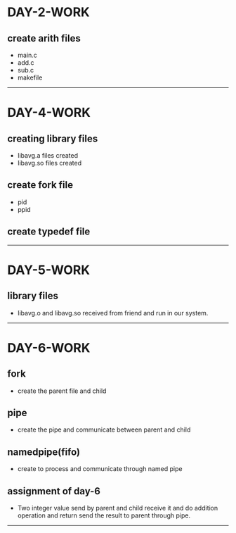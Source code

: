 # DAY-2-WORK
 ## **create arith files**
- main.c
- add.c
- sub.c
- makefile
---
# DAY-4-WORK
## **creating library files**
- libavg.a files created  
- libavg.so files created
## **create fork file**
- pid
- ppid
## **create typedef file**
---

# DAY-5-WORK
## **library files**
- libavg.o and libavg.so received from friend and run in our system.
---

# DAY-6-WORK

## **fork**
- create the parent file and child
## **pipe**
- create the pipe and communicate between parent and child
## **namedpipe**(fifo)
- create to process and communicate through named pipe
## **assignment of day-6**
- Two integer value send by parent and child receive it and do addition operation and return send the result to parent through pipe.
---